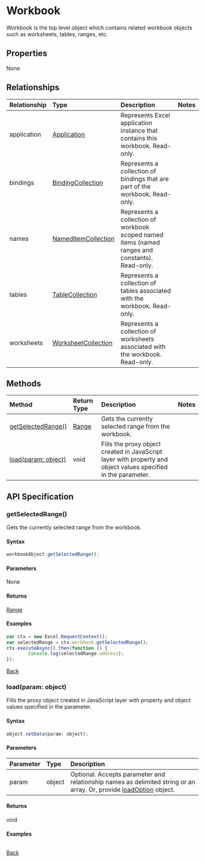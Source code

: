 # Workbook

Workbook is the top level object which contains related workbook objects such as worksheets, tables, ranges, etc.

## Properties
None

## Relationships
| Relationship | Type    |Description|Notes |
|:---------------|:--------|:----------|:-----|
|application|[Application](application.md)|Represents Excel application instance that contains this workbook. Read-only.||
|bindings|[BindingCollection](bindingcollection.md)|Represents a collection of bindings that are part of the workbook. Read-only.||
|names|[NamedItemCollection](nameditemcollection.md)|Represents a collection of workbook scoped named items (named ranges and constants). Read-only.||
|tables|[TableCollection](tablecollection.md)|Represents a collection of tables associated with the workbook. Read-only.||
|worksheets|[WorksheetCollection](worksheetcollection.md)|Represents a collection of worksheets associated with the workbook. Read-only.||

## Methods

| Method           | Return Type    |Description|Notes |
|:---------------|:--------|:----------|:-----|
|[getSelectedRange()](#getselectedrange)|[Range](range.md)|Gets the currently selected range from the workbook.||
|[load(param: object)](#loadparam-object)|void|Fills the proxy object created in JavaScript layer with property and object values specified in the parameter.||

## API Specification

### getSelectedRange()
Gets the currently selected range from the workbook.

#### Syntax
```js
workbookObject.getSelectedRange();
```

#### Parameters
None

#### Returns
[Range](range.md)

#### Examples

```js
var ctx = new Excel.RequestContext();
var selectedRange = ctx.workbook.getSelectedRange();
ctx.executeAsync().then(function () {
		Console.log(selectedRange.address);
});
```
[Back](#methods)

### load(param: object)
Fills the proxy object created in JavaScript layer with property and object values specified in the parameter.

#### Syntax
```js
object.setData(param: object);
```

#### Parameters
| Parameter       | Type    |Description|
|:---------------|:--------|:----------|
|param|object|Optional. Accepts parameter and relationship names as delimited string or an array. Or, provide [loadOption](loadoption.md) object.|

#### Returns
void

#### Examples
```js

```

[Back](#methods)

